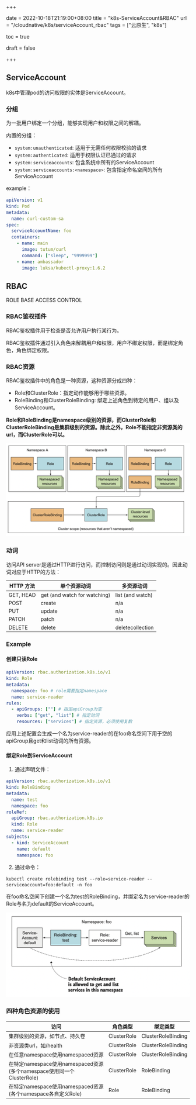+++

date = 2022-10-18T21:19:00+08:00
title = "k8s-ServiceAccount&RBAC"
url = "/cloudnative/k8s/serviceAccount_rbac"
tags = ["云原生", "k8s"]

toc = true

draft = false

+++

## ServiceAccount

k8s中管理pod的访问权限的实体是ServiceAccount。

### 分组

为一批用户绑定一个分组，能够实现用户和权限之间的解耦。

内置的分组：

- `system:unauthenticated`: 适用于无需任何权限校验的请求
- `system:authenticated`: 适用于权限认证已通过的请求
- `system:serviceaccounts`: 包含系统中所有的ServiceAccount
- `system:serviceaccounts:<namespace>`: 包含指定命名空间的所有ServiceAccount

example：

```yaml
apiVersion: v1
kind: Pod
metadata:
  name: curl-custom-sa
spec:
  serviceAccountName: foo
  containers:
    - name: main
      image: tutum/curl
      command: ["sleep", "9999999"]
    - name: ambassador
      image: luksa/kubectl-proxy:1.6.2
```

## RBAC

ROLE BASE ACCESS CONTROL

### RBAC鉴权插件

RBAC鉴权插件用于检查是否允许用户执行某行为。

RBAC鉴权插件通过引入角色来解耦用户和权限，用户不绑定权限，而是绑定角色，角色绑定权限。

### RBAC资源

RBAC鉴权插件中的角色是一种资源，这种资源分成四种：

- Role和ClusterRole：指定动作能够用于哪些资源。
- RoleBinding和ClusterRoleBinding: 绑定上述角色到特定的用户、组以及ServiceAccount。

**Role和RoleBinding是namespace级别的资源，而ClusterRole和ClusterRoleBinding是集群级别的资源。除此之外，Role不能指定非资源类的url，而ClusterRole可以。**

![](https://raw.githubusercontent.com/stong1994/images/master/picgo/202210152058567.png)

### 动词

访问API server是通过HTTP进行访问，而控制访问则是通过动词实现的。因此动词对应于HTTP的方法：

| HTTP 方法 | 单个资源动词                 | 多资源动词       |
| --------- | ---------------------------- | ---------------- |
| GET, HEAD | get (and watch for watching) | list (and watch) |
| POST      | create                       | n/a              |
| PUT       | update                       | n/a              |
| PATCH     | patch                        | n/a              |
| DELETE    | delete                       | deletecollection |

### Example

#### 创建只读Role

```yaml
apiVersion: rbac.authorization.k8s.io/v1
kind: Role
metadata:
  namespace: foo # role需要指定namespace
  name: service-reader
rules:
  - apiGroups: [""] # 指定apiGroup为空
    verbs: ["get", "list"] # 指定动词
    resources: ["services"] # 指定资源，必须使用复数
```

应用上述配置会生成一个名为service-reader的在foo命名空间下用于空的apiGroup且get和list动词的所有资源。

#### 绑定Role到ServiceAccount

1. 通过声明文件：

```yaml
apiVersion: rbac.authorization.k8s.io/v1
kind: RoleBinding
metadata:
  name: test
  namespace: foo
roleRef:
  apiGroup: rbac.authorization.k8s.io
  kind: Role
  name: service-reader
subjects:
  - kind: ServiceAccount
    name: default
    namespace: foo
```

2. 通过命令：

```shell
kubectl create rolebinding test --role=service-reader --serviceaccount=foo:default -n foo
```

在foo命名空间下创建一个名为test的RoleBinding，并绑定名为service-reader的Role与名为default的ServiceAccount。

![](https://raw.githubusercontent.com/stong1994/images/master/picgo/202210152056911.png)

### 四种角色资源的使用

| 访问                                                                  | 角色类型    | 绑定类型           |
| --------------------------------------------------------------------- | ----------- | ------------------ |
| 集群级别的资源，如节点、持久卷                                        | ClusterRole | ClusterRoleBinding |
| 非资源类url，如/health                                                | ClusterRole | ClusterRoleBinding |
| 在任意namespace使用namespaced资源                                     | ClusterRole | ClusterRoleBinding |
| 在特定namespace使用namespaced资源(多个namespace使用同一个ClusterRole) | ClusterRole | RoleBinding        |
| 在特定namespace使用namespaced资源(各个namespace各自定义Role)          | Role        | RoleBinding        |
